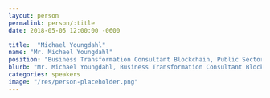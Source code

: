 ```yaml
---
layout: person
permalink: person/:title
date: 2018-05-05 12:00:00 -0600

title:  "Michael Youngdahl"
name: "Mr. Michael Youngdahl"
position: "Business Transformation Consultant Blockchain, Public Sector, IBM"
blurb: "Mr. Michael Youngdahl, Business Transformation Consultant Blockchain, Public Sector, IBM."
categories: speakers
image: "/res/person-placeholder.png"
---
```

